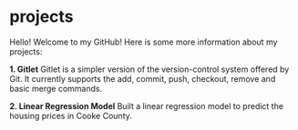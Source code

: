 # projects

Hello! Welcome to my GitHub! Here is some more information about my projects:

**1. Gitlet**
Gitlet is a simpler version of the version-control system offered by Git. It currently supports the add, commit, push, checkout, remove and basic merge commands.

**2. Linear Regression Model**
Built a linear regression model to predict the housing prices in Cooke County.

